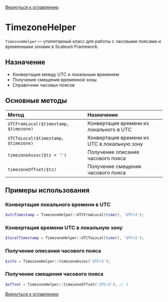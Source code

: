 [Вернуться к оглавлению](../index.md)
# TimezoneHelper

`TimezoneHelper` — утилитарный класс для работы с часовыми поясами и временными зонами в Scaleum Framework.

## Назначение

- Конвертация между UTC и локальным временем
- Получение смещения временной зоны
- Справочник часовых поясов

## Основные методы

| Метод | Назначение |
|:------|:-----------|
| `UTCFromLocal($timestamp, $timezone)` | Конвертация времени из локального в UTC |
| `UTCToLocal($timestamp, $timezone)` | Конвертация времени из UTC в локальную зону |
| `timezoneAssoc($tz = '')` | Получение описания часового пояса |
| `timezoneOffset($tz)` | Получение смещения часового пояса |

## Примеры использования

### Конвертация локального времени в UTC

```php
$utcTimestamp = TimezoneHelper::UTCFromLocal(time(), 'UTC+3');
```

### Конвертация времени UTC в локальную зону

```php
$localTimestamp = TimezoneHelper::UTCToLocal(time(), 'UTC+2');
```

### Получение описания часового пояса

```php
$info = TimezoneHelper::timezoneAssoc('UTC+3');
```

### Получение смещения часового пояса

```php
$offset = TimezoneHelper::timezoneOffset('UTC+3'); // 3
```

[Вернуться к оглавлению](../index.md)